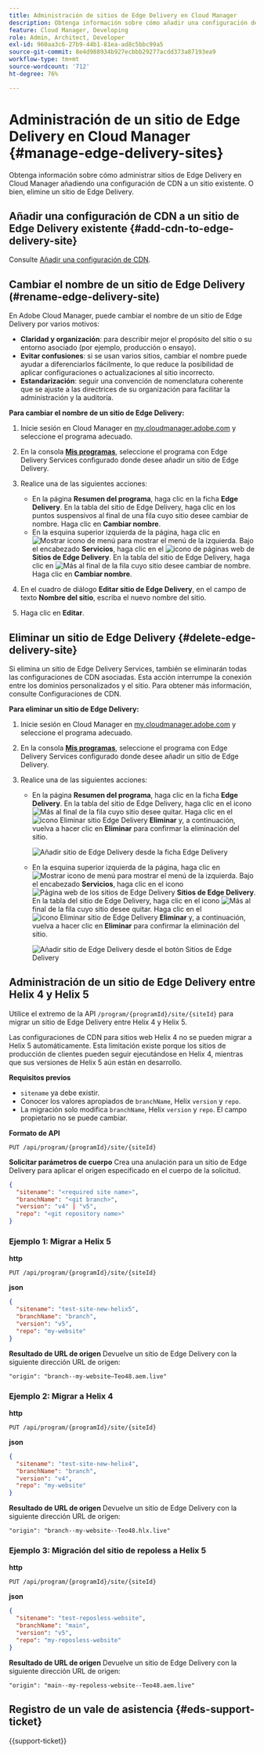 ```yaml
---
title: Administración de sitios de Edge Delivery en Cloud Manager
description: Obtenga información sobre cómo añadir una configuración de CDN a un sitio de Edge Delivery o eliminar un sitio de Edge Delivery.
feature: Cloud Manager, Developing
role: Admin, Architect, Developer
exl-id: 960aa3c6-27b9-44b1-81ea-ad8c5bbc99a5
source-git-commit: 8e4d988934b927ecbbb29277acdd373a87193ea9
workflow-type: tm+mt
source-wordcount: '712'
ht-degree: 76%

---
```


# Administración de un sitio de Edge Delivery en Cloud Manager {#manage-edge-delivery-sites}

Obtenga información sobre cómo administrar sitios de Edge Delivery en Cloud Manager añadiendo una configuración de CDN a un sitio existente. O bien, elimine un sitio de Edge Delivery.

## Añadir una configuración de CDN a un sitio de Edge Delivery existente {#add-cdn-to-edge-delivery-site}

Consulte [Añadir una configuración de CDN](/help/implementing/cloud-manager/cdn-configurations/add-cdn-config.md).

## Cambiar el nombre de un sitio de Edge Delivery (#rename-edge-delivery-site)

En Adobe Cloud Manager, puede cambiar el nombre de un sitio de Edge Delivery por varios motivos:

* **Claridad y organización**: para describir mejor el propósito del sitio o su entorno asociado (por ejemplo, producción o ensayo).
* **Evitar confusiones**: si se usan varios sitios, cambiar el nombre puede ayudar a diferenciarlos fácilmente, lo que reduce la posibilidad de aplicar configuraciones o actualizaciones al sitio incorrecto.
* **Estandarización**: seguir una convención de nomenclatura coherente que se ajuste a las directrices de su organización para facilitar la administración y la auditoría.

**Para cambiar el nombre de un sitio de Edge Delivery:**

1. Inicie sesión en Cloud Manager en [my.cloudmanager.adobe.com](https://my.cloudmanager.adobe.com/) y seleccione el programa adecuado.
1. En la consola **[Mis programas](/help/implementing/cloud-manager/navigation.md#my-programs)**, seleccione el programa con Edge Delivery Services configurado donde desee añadir un sitio de Edge Delivery.
1. Realice una de las siguientes acciones:

   * En la página **Resumen del programa**, haga clic en la ficha **Edge Delivery**. En la tabla del sitio de Edge Delivery, haga clic en los puntos suspensivos al final de una fila cuyo sitio desee cambiar de nombre.
Haga clic en **Cambiar nombre**.
   * En la esquina superior izquierda de la página, haga clic en ![Mostrar icono de menú](https://spectrum.adobe.com/static/icons/workflow_18/Smock_ShowMenu_18_N.svg) para mostrar el menú de la izquierda. Bajo el encabezado **Servicios**, haga clic en el ![icono de páginas web](https://spectrum.adobe.com/static/icons/workflow_18/Smock_WebPages_18_N.svg) de **Sitios de Edge Delivery**.
En la tabla del sitio de Edge Delivery, haga clic en ![Más](https://spectrum.adobe.com/static/icons/workflow_18/Smock_More_18_N.svg) al final de la fila cuyo sitio desee cambiar de nombre. Haga clic en **Cambiar nombre**.

1. En el cuadro de diálogo **Editar sitio de Edge Delivery**, en el campo de texto **Nombre del sitio**, escriba el nuevo nombre del sitio.

1. Haga clic en **Editar**.

## Eliminar un sitio de Edge Delivery {#delete-edge-delivery-site}

Si elimina un sitio de Edge Delivery Services, también se eliminarán todas las configuraciones de CDN asociadas. Esta acción interrumpe la conexión entre los dominios personalizados y el sitio. Para obtener más información, consulte Configuraciones de CDN. <!-- https://wiki.corp.adobe.com/display/DMSArchitecture/%5BKT%5D+Cloud+Manager+2024.9.0+Release -->

**Para eliminar un sitio de Edge Delivery:**

1. Inicie sesión en Cloud Manager en [my.cloudmanager.adobe.com](https://my.cloudmanager.adobe.com/) y seleccione el programa adecuado.
1. En la consola **[Mis programas](/help/implementing/cloud-manager/navigation.md#my-programs)**, seleccione el programa con Edge Delivery Services configurado donde desee añadir un sitio de Edge Delivery.
1. Realice una de las siguientes acciones:

   * En la página **Resumen del programa**, haga clic en la ficha **Edge Delivery**. En la tabla del sitio de Edge Delivery, haga clic en el icono ![Más](https://spectrum.adobe.com/static/icons/workflow_18/Smock_More_18_N.svg) al final de la fila cuyo sitio desee quitar. Haga clic en el ![icono Eliminar sitio Edge Delivery](https://spectrum.adobe.com/static/icons/workflow_18/Smock_Delete_18_N.svg) **Eliminar** y, a continuación, vuelva a hacer clic en **Eliminar** para confirmar la eliminación del sitio.

     ![Añadir sitio de Edge Delivery desde la ficha Edge Delivery](/help/implementing/cloud-manager/assets/cm-eds-delete1.png)

   * En la esquina superior izquierda de la página, haga clic en ![Mostrar icono de menú](https://spectrum.adobe.com/static/icons/workflow_18/Smock_ShowMenu_18_N.svg) para mostrar el menú de la izquierda. Bajo el encabezado **Servicios**, haga clic en el icono ![Página web de los sitios de Edge Delivery](https://spectrum.adobe.com/static/icons/workflow_18/Smock_WebPages_18_N.svg) **Sitios de Edge Delivery**.
En la tabla del sitio de Edge Delivery, haga clic en el icono ![Más](https://spectrum.adobe.com/static/icons/workflow_18/Smock_More_18_N.svg) al final de la fila cuyo sitio desee quitar. Haga clic en el ![icono Eliminar sitio de Edge Delivery](https://spectrum.adobe.com/static/icons/workflow_18/Smock_Delete_18_N.svg) **Eliminar** y, a continuación, vuelva a hacer clic en **Eliminar** para confirmar la eliminación del sitio.

     ![Añadir sitio de Edge Delivery desde el botón Sitios de Edge Delivery](/help/implementing/cloud-manager/assets/cm-eds-delete2.png)

## Administración de un sitio de Edge Delivery entre Helix 4 y Helix 5

Utilice el extremo de la API `/program/{programId}/site/{siteId}` para migrar un sitio de Edge Delivery entre Helix 4 y Helix 5.

Las configuraciones de CDN para sitios web Helix 4 no se pueden migrar a Helix 5 automáticamente. Esta limitación existe porque los sitios de producción de clientes pueden seguir ejecutándose en Helix 4, mientras que sus versiones de Helix 5 aún están en desarrollo.

**Requisitos previos**

* `sitename` ya debe existir.
* Conocer los valores apropiados de `branchName`, Helix `version` y `repo`.
* La migración solo modifica `branchName`, Helix `version` y `repo`. El campo propietario no se puede cambiar.

**Formato de API**

```http
PUT /api/program/{programId}/site/{siteId}
```

**Solicitar parámetros de cuerpo**
Crea una anulación para un sitio de Edge Delivery para aplicar el origen especificado en el cuerpo de la solicitud.

```json
{
  "sitename": "<required site name>",
  "branchName": "<git branch>",
  "version": "v4" | "v5",
  "repo": "<git repository name>"
}
```

### Ejemplo 1: Migrar a Helix 5

**http**

```http
PUT /api/program/{programId}/site/{siteId}
```

**json**

```json
{
  "sitename": "test-site-new-helix5",
  "branchName": "branch",
  "version": "v5",
  "repo": "my-website"
}
```

**Resultado de URL de origen**
Devuelve un sitio de Edge Delivery con la siguiente dirección URL de origen:

`"origin": "branch--my-website–Teo48.aem.live"`


### Ejemplo 2: Migrar a Helix 4

**http**

```http
PUT /api/program/{programId}/site/{siteId}
```

**json**

```json
{
  "sitename": "test-site-new-helix4",
  "branchName": "branch",
  "version": "v4",
  "repo": "my-website"
}
```

**Resultado de URL de origen**
Devuelve un sitio de Edge Delivery con la siguiente dirección URL de origen:

`"origin": "branch--my-website--Teo48.hlx.live"`

### Ejemplo 3: Migración del sitio de repoless a Helix 5

**http**

```http
PUT /api/program/{programId}/site/{siteId}
```

**json**

```json
{
  "sitename": "test-reposless-website",
  "branchName": "main",
  "version": "v5",
  "repo": "my-reposless-website"
}
```

**Resultado de URL de origen**
Devuelve un sitio de Edge Delivery con la siguiente dirección URL de origen:

`"origin": "main--my-repoless-website--Teo48.aem.live"`

## Registro de un vale de asistencia {#eds-support-ticket}

{{support-ticket}}
